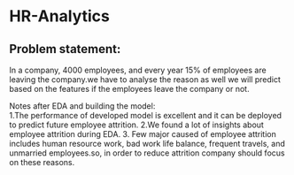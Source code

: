 # HR-Analytics

## Problem statement:
In a company, 4000 employees, and every year 15% of employees are leaving the company.we have to analyse the reason as well we will predict based on the features if the employees leave the company or not.


Notes after EDA and building the model:
<br/>
1.The performance of developed model is excellent and it can be deployed to predict future employee attrition.
2.We found a lot of insights about employee attrition during EDA.
3. Few major caused of employee attrition includes human resource work, bad work life balance, frequent travels, and unmarried employees.so, in order to reduce attrition company should focus on these reasons.
